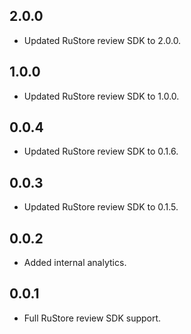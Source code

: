 ## 2.0.0

* Updated RuStore review SDK to 2.0.0.

## 1.0.0

* Updated RuStore review SDK to 1.0.0.

## 0.0.4

* Updated RuStore review SDK to 0.1.6.

## 0.0.3

* Updated RuStore review SDK to 0.1.5.

## 0.0.2

* Added internal analytics.

## 0.0.1

* Full RuStore review SDK support.
